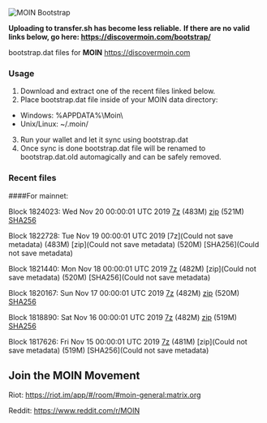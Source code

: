 ![MOIN Bootstrap](https://i.imgur.com/KjM1jMp.jpg)

**Uploading to transfer.sh has become less reliable.**
**If there are no valid links below, go here: https://discovermoin.com/bootstrap/**

bootstrap.dat files for **MOIN** https://discovermoin.com

### Usage

1. Download and extract one of the recent files linked below.
2. Place bootstrap.dat file inside of your MOIN data directory:
 - Windows: %APPDATA%\Moin\
 - Unix/Linux: ~/.moin/
3. Run your wallet and let it sync using bootstrap.dat
4. Once sync is done bootstrap.dat file will be renamed to bootstrap.dat.old automagically and can be safely removed.


### Recent files

####For mainnet:

Block 1824023: Wed Nov 20 00:00:01 UTC 2019 [7z](https://transfer.sh/MT1QJ/bootstrap.dat.20191120.7z) (483M) [zip](https://transfer.sh/TXZta/bootstrap.dat.20191120.zip) (521M) [SHA256](https://transfer.sh/kHEW7/sha256.txt)

Block 1822728: Tue Nov 19 00:00:01 UTC 2019 [7z](Could not save metadata) (483M) [zip](Could not save metadata) (520M) [SHA256](Could not save metadata)

Block 1821440: Mon Nov 18 00:00:01 UTC 2019 [7z]() (482M) [zip](Could not save metadata) (520M) [SHA256](Could not save metadata)

Block 1820167: Sun Nov 17 00:00:01 UTC 2019 [7z]() (482M) [zip]() (520M) [SHA256]()

Block 1818890: Sat Nov 16 00:00:01 UTC 2019 [7z](https://transfer.sh/WctqK/bootstrap.dat.20191116.7z) (482M) [zip](https://transfer.sh/d3re2/bootstrap.dat.20191116.zip) (519M) [SHA256](https://transfer.sh/jQQZL/sha256.txt)

Block 1817626: Fri Nov 15 00:00:01 UTC 2019 [7z]() (481M) [zip](Could not save metadata) (519M) [SHA256](Could not save metadata)

## Join the MOIN Movement

Riot: https://riot.im/app/#/room/#moin-general:matrix.org

Reddit: https://www.reddit.com/r/MOIN

